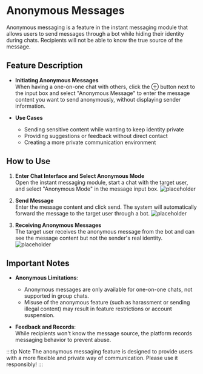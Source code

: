 # Anonymous Messages

Anonymous messaging is a feature in the instant messaging module that allows users to send messages through a bot while hiding their identity during chats. Recipients will not be able to know the true source of the message.

## Feature Description

- **Initiating Anonymous Messages**  
  When having a one-on-one chat with others, click the ⊕ button next to the input box and select "Anonymous Message" to enter the message content you want to send anonymously, without displaying sender information.

- **Use Cases**  
  - Sending sensitive content while wanting to keep identity private
  - Providing suggestions or feedback without direct contact
  - Creating a more private communication environment

## How to Use

1. **Enter Chat Interface and Select Anonymous Mode**  
   Open the instant messaging module, start a chat with the target user, and select "Anonymous Mode" in the message input box.
   ![placeholder](/images/im_n_pic_1.png)
   
2. **Send Message**  
   Enter the message content and click send. The system will automatically forward the message to the target user through a bot.
   ![placeholder](/images/im_n_pic_2.png)

3. **Receiving Anonymous Messages**  
   The target user receives the anonymous message from the bot and can see the message content but not the sender's real identity.
   ![placeholder](/images/im_n_pic_3.png)

## Important Notes

- **Anonymous Limitations**:  
  - Anonymous messages are only available for one-on-one chats, not supported in group chats.
  - Misuse of the anonymous feature (such as harassment or sending illegal content) may result in feature restrictions or account suspension.

- **Feedback and Records**:  
  While recipients won't know the message source, the platform records messaging behavior to prevent abuse.

:::tip Note
The anonymous messaging feature is designed to provide users with a more flexible and private way of communication. Please use it responsibly!
:::